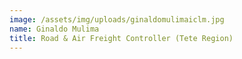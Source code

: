 ```yaml
---
image: /assets/img/uploads/ginaldomulimaiclm.jpg
name: Ginaldo Mulima
title: Road & Air Freight Controller (Tete Region)
---
```



